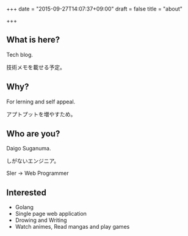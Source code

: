 +++
date = "2015-09-27T14:07:37+09:00"
draft = false
title = "about"

+++

## What is here?

Tech blog.

技術メモを載せる予定。

## Why?

For lerning and self appeal.

アプトプットを増やすため。

## Who are you?

Daigo Suganuma.

しがないエンジニア。

SIer -> Web Programmer

## Interested

* Golang
* Single page web application
* Drowing and Writing
* Watch animes, Read mangas and play games
